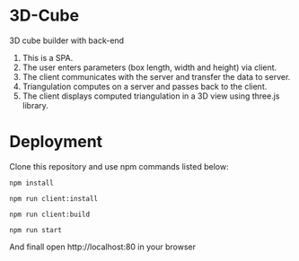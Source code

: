 # 3D-Cube
3D cube builder with back-end

1. This is a SPA.
2. The user enters parameters (box length, width and height) via client.
3. The client communicates with the server and transfer the data to server.
4. Triangulation computes on a server and passes back to the client.
5. The client displays computed triangulation in a 3D view using three.js library.

# Deployment 
Clone this repository and use npm commands listed below:
```
npm install
```
```
npm run client:install
```
```
npm run client:build
```
```
npm run start
```
And finall open http://localhost:80 in your browser
